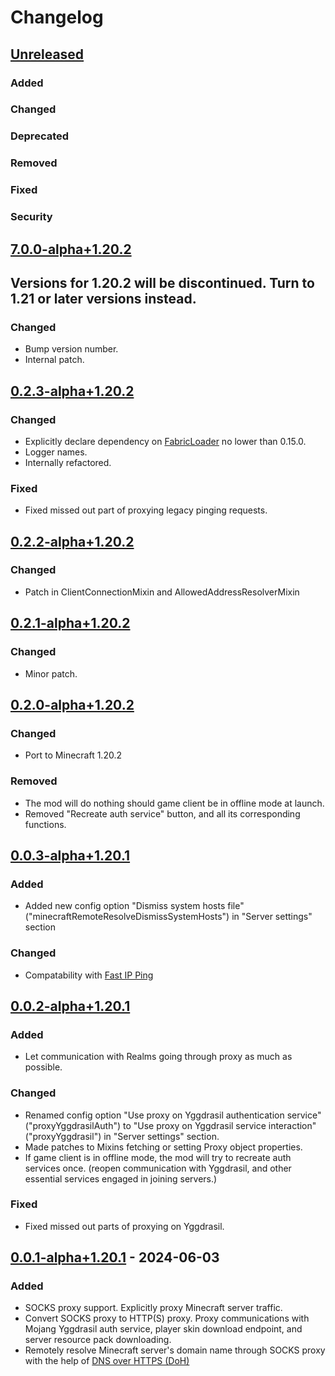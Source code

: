 # Changelog

## [Unreleased]

### Added

### Changed

### Deprecated

### Removed

### Fixed

### Security

## [7.0.0-alpha+1.20.2]

<h2>Versions for 1.20.2 will be discontinued. Turn to 1.21 or later versions instead.</h2>

### Changed

- Bump version number.
- Internal patch.

## [0.2.3-alpha+1.20.2]

### Changed

- Explicitly declare dependency on [FabricLoader](https://github.com/FabricMC/fabric-loader/releases/tag/0.15.0) no lower than 0.15.0.
- Logger names.
- Internally refactored.

### Fixed

- Fixed missed out part of proxying legacy pinging requests.

## [0.2.2-alpha+1.20.2]

### Changed

- Patch in ClientConnectionMixin and AllowedAddressResolverMixin

## [0.2.1-alpha+1.20.2]

### Changed

- Minor patch.

## [0.2.0-alpha+1.20.2]

### Changed

- Port to Minecraft 1.20.2

### Removed

- The mod will do nothing should game client be in offline mode at launch.
- Removed "Recreate auth service" button, and all its corresponding functions.

## [0.0.3-alpha+1.20.1]

### Added

- Added new config option "Dismiss system hosts file"("minecraftRemoteResolveDismissSystemHosts") in "Server settings" section

### Changed

- Compatability with [Fast IP Ping](https://modrinth.com/mod/fast-ip-ping)

## [0.0.2-alpha+1.20.1]

### Added

- Let communication with Realms going through proxy as much as possible.

### Changed

- Renamed config option "Use proxy on Yggdrasil authentication service"("proxyYggdrasilAuth")
  to "Use proxy on Yggdrasil service interaction"("proxyYggdrasil") in "Server settings" section.
- Made patches to Mixins fetching or setting Proxy object properties.
- If game client is in offline mode, the mod will try to recreate auth services once.
  (reopen communication with Yggdrasil, and other essential services engaged in joining servers.)

### Fixed

- Fixed missed out parts of proxying on Yggdrasil.

## [0.0.1-alpha+1.20.1] - 2024-06-03

### Added

- SOCKS proxy support. Explicitly proxy Minecraft server traffic.
- Convert SOCKS proxy to HTTP(S) proxy. Proxy communications with Mojang Yggdrasil auth service, player skin download endpoint, and server resource pack downloading.
- Remotely resolve Minecraft server's domain name through SOCKS proxy with the help of [DNS over HTTPS (DoH)](https://www.rfc-editor.org/rfc/rfc8484)

[Unreleased]: https://github.com/CrimsonEdgeHope/SocksProxyClientOfMinecraft/compare/v7.0.0-alpha+1.20.2...HEAD
[7.0.0-alpha+1.20.2]: https://github.com/CrimsonEdgeHope/SocksProxyClientOfMinecraft/compare/v0.2.3-alpha+1.20.2...v7.0.0-alpha+1.20.2
[0.2.3-alpha+1.20.2]: https://github.com/CrimsonEdgeHope/SocksProxyClientOfMinecraft/compare/v0.2.2-alpha+1.20.2...v0.2.3-alpha+1.20.2
[0.2.2-alpha+1.20.2]: https://github.com/CrimsonEdgeHope/SocksProxyClientOfMinecraft/compare/v0.2.1-alpha+1.20.2...v0.2.2-alpha+1.20.2
[0.2.1-alpha+1.20.2]: https://github.com/CrimsonEdgeHope/SocksProxyClientOfMinecraft/compare/v0.2.0-alpha+1.20.2...v0.2.1-alpha+1.20.2
[0.2.0-alpha+1.20.2]: https://github.com/CrimsonEdgeHope/SocksProxyClientOfMinecraft/compare/v0.0.3-alpha+1.20.1...v0.2.0-alpha+1.20.2
[0.0.3-alpha+1.20.1]: https://github.com/CrimsonEdgeHope/SocksProxyClientOfMinecraft/compare/v0.0.2-alpha+1.20.1...v0.0.3-alpha+1.20.1
[0.0.2-alpha+1.20.1]: https://github.com/CrimsonEdgeHope/SocksProxyClientOfMinecraft/compare/v0.0.1-alpha+1.20.1...v0.0.2-alpha+1.20.1
[0.0.1-alpha+1.20.1]: https://github.com/CrimsonEdgeHope/SocksProxyClientOfMinecraft/commits/v0.0.1-alpha+1.20.1
